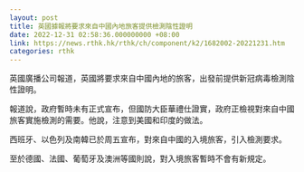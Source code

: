 ```yaml
---
layout: post
title: 英國據報將要求來自中國內地旅客提供檢測陰性證明
date: 2022-12-31 02:58:36.000000000 +08:00
link: https://news.rthk.hk/rthk/ch/component/k2/1682002-20221231.htm
categories: rthk
---
```


英國廣播公司報道，英國將要求來自中國內地的旅客，出發前提供新冠病毒檢測陰性證明。

報道說，政府暫時未有正式宣布，但國防大臣華禮仕證實，政府正檢視對來自中國旅客實施檢測的需要。他說，注意到美國和印度的做法。

西班牙、以色列及南韓已於周五宣布，對來自中國的入境旅客，引入檢測要求。

至於德國、法國、葡萄牙及澳洲等國則說，對入境旅客暫時不會有新規定。
